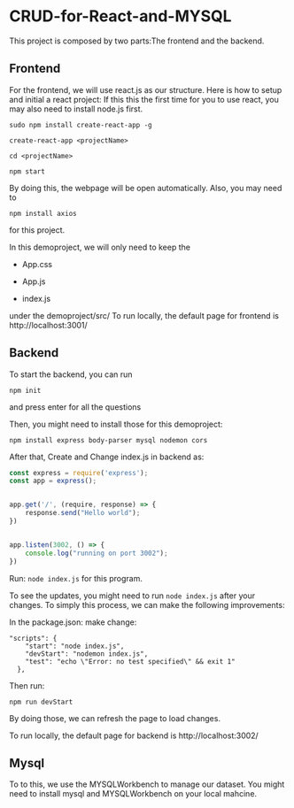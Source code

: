 # CRUD-for-React-and-MYSQL

This project is composed by two parts:The frontend and the backend.

## Frontend
For the frontend, we will use react.js as our structure.
Here is how to setup and initial a react project:
If this this the first time for you to use react, you may also need to install node.js first.

```
sudo npm install create-react-app -g

create-react-app <projectName>

cd <projectName>

npm start
```
By doing this, the webpage will be open automatically. 
Also, you may need to 
```
npm install axios
```
for this project.

In this demoproject, we will only need to keep the 
* App.css

* App.js

* index.js

under the demoproject/src/
To run locally, the default page for frontend is http://localhost:3001/



## Backend

To start the backend, you can run
```
npm init
``` 
and press enter for all the questions

Then, you might need to install those for this demoproject:
```
npm install express body-parser mysql nodemon cors
```
After that, Create and Change index.js in backend as:

```javascript
const express = require('express');
const app = express();


app.get('/', (require, response) => {
    response.send("Hello world");
})


app.listen(3002, () => {
    console.log("running on port 3002");
})
```

Run: 
```node index.js```
for this program.

To see the updates, you might need to run ```node index.js``` after your changes.
To simply this process, we can make the following improvements:

In the package.json: make change:

```
"scripts": {
    "start": "node index.js",
    "devStart": "nodemon index.js",
    "test": "echo \"Error: no test specified\" && exit 1"
  },
```

Then run:

```
npm run devStart
```

By doing those, we can refresh the page to load changes. 


To run locally, the default page for backend is http://localhost:3002/

## Mysql
To to this, we use the MYSQLWorkbench to manage our dataset. 
You might need to install mysql and MYSQLWorkbench on your local mahcine. 




